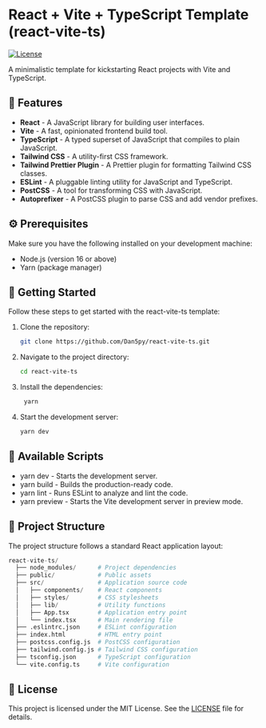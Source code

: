 # React + Vite + TypeScript Template (react-vite-ts)

[![License](https://img.shields.io/badge/license-MIT-blue.svg)](https://github.com/Dan5py/react-vite-ts/blob/main/LICENSE)

A minimalistic template for kickstarting React projects with Vite and TypeScript.

## 🎉 Features

- **React** - A JavaScript library for building user interfaces.
- **Vite** - A fast, opinionated frontend build tool.
- **TypeScript** - A typed superset of JavaScript that compiles to plain JavaScript.
- **Tailwind CSS** - A utility-first CSS framework.
- **Tailwind Prettier Plugin** - A Prettier plugin for formatting Tailwind CSS classes.
- **ESLint** - A pluggable linting utility for JavaScript and TypeScript.
- **PostCSS** - A tool for transforming CSS with JavaScript.
- **Autoprefixer** - A PostCSS plugin to parse CSS and add vendor prefixes.

## ⚙️ Prerequisites

Make sure you have the following installed on your development machine:

- Node.js (version 16 or above)
- Yarn (package manager)

## 🚀 Getting Started


Follow these steps to get started with the react-vite-ts template:

1. Clone the repository:

   ```bash
   git clone https://github.com/Dan5py/react-vite-ts.git
   ```

2. Navigate to the project directory:

   ```bash
   cd react-vite-ts
   ```

3. Install the dependencies:

   ```bash
    yarn
   ```

4. Start the development server:

   ```bash
   yarn dev
   ```

## 📜 Available Scripts

- yarn dev - Starts the development server.
- yarn build - Builds the production-ready code.
- yarn lint - Runs ESLint to analyze and lint the code.
- yarn preview - Starts the Vite development server in preview mode.

## 📂 Project Structure

The project structure follows a standard React application layout:

```python
react-vite-ts/
  ├── node_modules/      # Project dependencies
  ├── public/            # Public assets
  ├── src/               # Application source code
  │   ├── components/    # React components
  │   ├── styles/        # CSS stylesheets
  │   ├── lib/           # Utility functions
  │   ├── App.tsx        # Application entry point
  │   └── index.tsx      # Main rendering file
  ├── .eslintrc.json     # ESLint configuration
  ├── index.html         # HTML entry point
  ├── postcss.config.js  # PostCSS configuration
  ├── tailwind.config.js # Tailwind CSS configuration
  ├── tsconfig.json      # TypeScript configuration
  └── vite.config.ts     # Vite configuration
```

## 📄 License

This project is licensed under the MIT License. See the [LICENSE](https://choosealicense.com/licenses/mit/) file for details.
